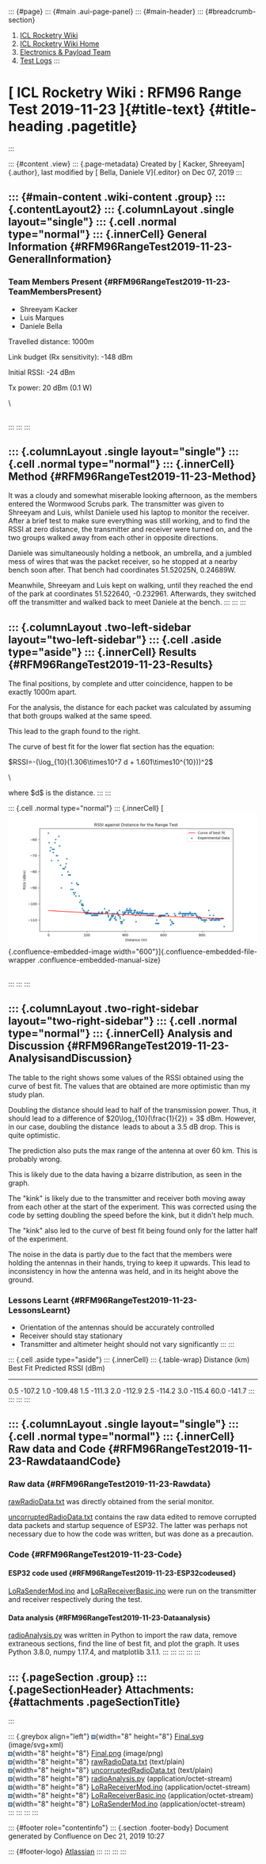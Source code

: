 ::: {#page}
::: {#main .aui-page-panel}
::: {#main-header}
::: {#breadcrumb-section}
1.  [ICL Rocketry Wiki](index.html)
2.  [ICL Rocketry Wiki Home](ICL-Rocketry-Wiki-Home_142270843.html)
3.  [Electronics & Payload Team](142271011.html)
4.  [Test Logs](Test-Logs_149336890.html)
:::

[ ICL Rocketry Wiki : RFM96 Range Test 2019-11-23 ]{#title-text} {#title-heading .pagetitle}
================================================================
:::

::: {#content .view}
::: {.page-metadata}
Created by [ Kacker, Shreeyam]{.author}, last modified by [ Bella,
Daniele V]{.editor} on Dec 07, 2019
:::

::: {#main-content .wiki-content .group}
::: {.contentLayout2}
::: {.columnLayout .single layout="single"}
::: {.cell .normal type="normal"}
::: {.innerCell}
General Information {#RFM96RangeTest2019-11-23-GeneralInformation}
-------------------

### Team Members Present {#RFM96RangeTest2019-11-23-TeamMembersPresent}

-   Shreeyam Kacker
-   Luis Marques
-   Daniele Bella

Travelled distance: 1000m

Link budget (Rx sensitivity): -148 dBm

Initial RSSI: -24 dBm

Tx power: 20 dBm (0.1 W)

\

\
:::
:::
:::

::: {.columnLayout .single layout="single"}
::: {.cell .normal type="normal"}
::: {.innerCell}
Method {#RFM96RangeTest2019-11-23-Method}
------

It was a cloudy and somewhat miserable looking afternoon, as the members
entered the Wormwood Scrubs park. The transmitter was given to Shreeyam
and Luis, whilst Daniele used his laptop to monitor the receiver. After
a brief test to make sure everything was still working, and to find the
RSSI at zero distance, the transmitter and receiver were turned on, and
the two groups walked away from each other in opposite directions.

Daniele was simultaneously holding a netbook, an umbrella, and a jumbled
mess of wires that was the packet receiver, so he stopped at a nearby
bench soon after. That bench had coordinates 51.52025N, 0.24689W.

Meanwhile, Shreeyam and Luis kept on walking, until they reached the end
of the park at coordinates 51.522640, -0.232961. Afterwards, they
switched off the transmitter and walked back to meet Daniele at the
bench.
:::
:::
:::

::: {.columnLayout .two-left-sidebar layout="two-left-sidebar"}
::: {.cell .aside type="aside"}
::: {.innerCell}
Results {#RFM96RangeTest2019-11-23-Results}
-------

The final positions, by complete and utter coincidence, happen to be
exactly 1000m apart.

For the analysis, the distance for each packet was calculated by
assuming that both groups walked at the same speed.

This lead to the graph found to the right.

The curve of best fit for the lower flat section has the equation:

\$RSSI=-(\\log\_{10}(1.306\\times10\^7 d + 1.601\\times10\^{10}))\^2\$

\

where \$d\$ is the distance.
:::
:::

::: {.cell .normal type="normal"}
::: {.innerCell}
[![](attachments/142272831/142274262.png){.confluence-embedded-image
width="600"}]{.confluence-embedded-file-wrapper
.confluence-embedded-manual-size}

\
:::
:::
:::

::: {.columnLayout .two-right-sidebar layout="two-right-sidebar"}
::: {.cell .normal type="normal"}
::: {.innerCell}
Analysis and Discussion {#RFM96RangeTest2019-11-23-AnalysisandDiscussion}
-----------------------

The table to the right shows some values of the RSSI obtained using the
curve of best fit. The values that are obtained are more optimistic than
my study plan.

Doubling the distance should lead to half of the transmission power.
Thus, it should lead to a difference of \$20\\log\_{10}(\\frac{1}{2}) =
3\$ dBm. However, in our case, doubling the distance  leads to about a
3.5 dB drop. This is quite optimistic.

The prediction also puts the max range of the antenna at over 60 km.
This is probably wrong.

This is likely due to the data having a bizarre distribution, as seen in
the graph.

The \"kink\" is likely due to the transmitter and receiver both moving
away from each other at the start of the experiment. This was corrected
using the code by setting doubling the speed before the kink, but it
didn\'t help much.

The \"kink\" also led to the curve of best fit being found only for the
latter half of the experiment.

The noise in the data is partly due to the fact that the members were
holding the antennas in their hands, trying to keep it upwards. This
lead to inconsistency in how the antenna was held, and in its height
above the ground.

### Lessons Learnt {#RFM96RangeTest2019-11-23-LessonsLearnt}

-   Orientation of the antennas should be accurately controlled
-   Receiver should stay stationary
-   Transmitter and altimeter height should not vary significantly
:::
:::

::: {.cell .aside type="aside"}
::: {.innerCell}
::: {.table-wrap}
  Distance (km)   Best Fit Predicted RSSI (dBm)
  --------------- -------------------------------
  0.5             -107.2
  1.0             -109.48
  1.5             -111.3
  2.0             -112.9
  2.5             -114.2
  3.0             -115.4
  60.0            -141.7
:::
:::
:::
:::

::: {.columnLayout .single layout="single"}
::: {.cell .normal type="normal"}
::: {.innerCell}
Raw data and Code {#RFM96RangeTest2019-11-23-RawdataandCode}
-----------------

### Raw data {#RFM96RangeTest2019-11-23-Rawdata}

[rawRadioData.txt](attachments/142272831/142274263.txt) was directly
obtained from the serial monitor.

[uncorruptedRadioData.txt](attachments/142272831/142274264.txt) contains
the raw data edited to remove corrupted data packets and startup
sequence of ESP32. The latter was perhaps not necessary due to how the
code was written, but was done as a precaution.

### Code {#RFM96RangeTest2019-11-23-Code}

#### ESP32 code used {#RFM96RangeTest2019-11-23-ESP32codeused}

[LoRaSenderMod.ino](attachments/142272831/142274268.ino) and
[LoRaReceiverBasic.ino](attachments/142272831/142274267.ino) were run on
the transmitter and receiver respectively during the test.

#### Data analysis {#RFM96RangeTest2019-11-23-Dataanalysis}

[radioAnalysis.py](attachments/142272831/142274265.py) was written in
Python to import the raw data, remove extraneous sections, find the line
of best fit, and plot the graph. It uses Python 3.8.0, numpy 1.17.4, and
matplotlib 3.1.1.
:::
:::
:::
:::
:::

::: {.pageSection .group}
::: {.pageSectionHeader}
Attachments: {#attachments .pageSectionTitle}
------------
:::

::: {.greybox align="left"}
![](images/icons/bullet_blue.gif){width="8" height="8"}
[Final.svg](attachments/142272831/142274261.svg) (image/svg+xml)\
![](images/icons/bullet_blue.gif){width="8" height="8"}
[Final.png](attachments/142272831/142274262.png) (image/png)\
![](images/icons/bullet_blue.gif){width="8" height="8"}
[rawRadioData.txt](attachments/142272831/142274263.txt) (text/plain)\
![](images/icons/bullet_blue.gif){width="8" height="8"}
[uncorruptedRadioData.txt](attachments/142272831/142274264.txt)
(text/plain)\
![](images/icons/bullet_blue.gif){width="8" height="8"}
[radioAnalysis.py](attachments/142272831/142274265.py)
(application/octet-stream)\
![](images/icons/bullet_blue.gif){width="8" height="8"}
[LoRaReceiverMod.ino](attachments/142272831/142274266.ino)
(application/octet-stream)\
![](images/icons/bullet_blue.gif){width="8" height="8"}
[LoRaReceiverBasic.ino](attachments/142272831/142274267.ino)
(application/octet-stream)\
![](images/icons/bullet_blue.gif){width="8" height="8"}
[LoRaSenderMod.ino](attachments/142272831/142274268.ino)
(application/octet-stream)\
:::
:::
:::
:::

::: {#footer role="contentinfo"}
::: {.section .footer-body}
Document generated by Confluence on Dec 21, 2019 10:27

::: {#footer-logo}
[Atlassian](http://www.atlassian.com/)
:::
:::
:::
:::
